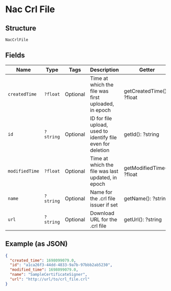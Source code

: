 
# Nac Crl File

## Structure

`NacCrlFile`

## Fields

| Name | Type | Tags | Description | Getter | Setter |
|  --- | --- | --- | --- | --- | --- |
| `createdTime` | `?float` | Optional | Time at which the file was first uploaded, in epoch | getCreatedTime(): ?float | setCreatedTime(?float createdTime): void |
| `id` | `?string` | Optional | ID for file upload, used to identify file even for deletion | getId(): ?string | setId(?string id): void |
| `modifiedTime` | `?float` | Optional | Time at which the file was last updated, in epoch | getModifiedTime(): ?float | setModifiedTime(?float modifiedTime): void |
| `name` | `?string` | Optional | Name for the .crl file issuer if set | getName(): ?string | setName(?string name): void |
| `url` | `?string` | Optional | Download URL for the .crl file | getUrl(): ?string | setUrl(?string url): void |

## Example (as JSON)

```json
{
  "created_time": 1698099079.0,
  "id": "a1ca26f3-44dd-4833-9a7b-97bbb2ab5230",
  "modified_time": 1698099079.0,
  "name": "SampleCertificateSigner",
  "url": "http://url/to/crl_file.crl"
}
```

